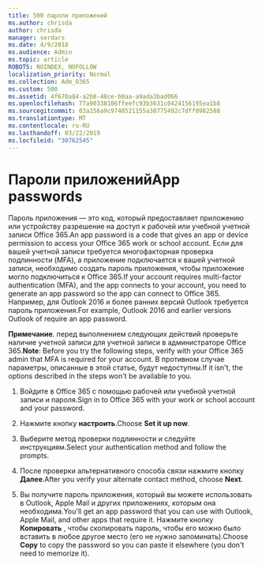 ```yaml
---
title: 500 пароли приложений
ms.author: chrisda
author: chrisda
manager: serdars
ms.date: 4/9/2018
ms.audience: Admin
ms.topic: article
ROBOTS: NOINDEX, NOFOLLOW
localization_priority: Normal
ms.collection: Adm_O365
ms.custom: 500
ms.assetid: 4f670a84-a2b8-48ce-b0aa-a9ada3bad066
ms.openlocfilehash: 77a90338106ffeefc93b3631c0424156195ea1b8
ms.sourcegitcommit: 03a156a9c9740521155a30775492c7dff0982588
ms.translationtype: MT
ms.contentlocale: ru-RU
ms.lasthandoff: 03/22/2019
ms.locfileid: "30762545"
---
```

# <a name="app-passwords"></a><span data-ttu-id="3f7bc-102">Пароли приложений</span><span class="sxs-lookup"><span data-stu-id="3f7bc-102">App passwords</span></span>

<span data-ttu-id="3f7bc-103">Пароль приложения — это код, который предоставляет приложению или устройству разрешение на доступ к рабочей или учебной учетной записи Office 365.</span><span class="sxs-lookup"><span data-stu-id="3f7bc-103">An app password is a code that gives an app or device permission to access your Office 365 work or school account.</span></span> <span data-ttu-id="3f7bc-104">Если для вашей учетной записи требуется многофакторная проверка подлинности (MFA), а приложение подключается к вашей учетной записи, необходимо создать пароль приложения, чтобы приложение могло подключиться к Office 365.</span><span class="sxs-lookup"><span data-stu-id="3f7bc-104">If your account requires multi-factor authentication (MFA), and the app connects to your account, you need to generate an app password so the app can connect to Office 365.</span></span> <span data-ttu-id="3f7bc-105">Например, для Outlook 2016 и более ранних версий Outlook требуется пароль приложения.</span><span class="sxs-lookup"><span data-stu-id="3f7bc-105">For example, Outlook 2016 and earlier versions Outlook of require an app password.</span></span>
  
 <span data-ttu-id="3f7bc-106">**Примечание**. перед выполнением следующих действий проверьте наличие учетной записи для учетной записи в администраторе Office 365.</span><span class="sxs-lookup"><span data-stu-id="3f7bc-106">**Note**: Before you try the following steps, verify with your Office 365 admin that MFA is required for your account.</span></span> <span data-ttu-id="3f7bc-107">В противном случае параметры, описанные в этой статье, будут недоступны.</span><span class="sxs-lookup"><span data-stu-id="3f7bc-107">If it isn't, the options described in the steps won't be available to you.</span></span>
  
1. <span data-ttu-id="3f7bc-108">Войдите в Office 365 с помощью рабочей или учебной учетной записи и пароля.</span><span class="sxs-lookup"><span data-stu-id="3f7bc-108">Sign in to Office 365 with your work or school account and your password.</span></span>
    
2. <span data-ttu-id="3f7bc-109">Нажмите кнопку **настроить**.</span><span class="sxs-lookup"><span data-stu-id="3f7bc-109">Choose **Set it up now**.</span></span>
    
3. <span data-ttu-id="3f7bc-110">Выберите метод проверки подлинности и следуйте инструкциям.</span><span class="sxs-lookup"><span data-stu-id="3f7bc-110">Select your authentication method and follow the prompts.</span></span>
    
4. <span data-ttu-id="3f7bc-111">После проверки альтернативного способа связи нажмите кнопку **Далее**.</span><span class="sxs-lookup"><span data-stu-id="3f7bc-111">After you verify your alternate contact method, choose **Next**.</span></span>
    
5. <span data-ttu-id="3f7bc-112">Вы получите пароль приложения, который вы можете использовать в Outlook, Apple Mail и других приложениях, которым она необходима.</span><span class="sxs-lookup"><span data-stu-id="3f7bc-112">You'll get an app password that you can use with Outlook, Apple Mail, and other apps that require it.</span></span> <span data-ttu-id="3f7bc-113">Нажмите кнопку **Копировать** , чтобы скопировать пароль, чтобы его можно было вставить в любое другое место (его не нужно запоминать).</span><span class="sxs-lookup"><span data-stu-id="3f7bc-113">Choose **Copy** to copy the password so you can paste it elsewhere (you don't need to memorize it).</span></span> 
    

